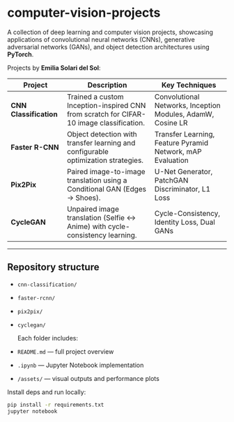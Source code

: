 # computer-vision-projects

A collection of deep learning and computer vision projects, showcasing applications of convolutional neural networks (CNNs), generative adversarial networks (GANs), and object detection architectures using **PyTorch**.

Projects by **Emilia Solari del Sol**:

| Project | Description | Key Techniques |
|----------|--------------|----------------|
| **CNN Classification** | Trained a custom Inception-inspired CNN from scratch for CIFAR-10 image classification. | Convolutional Networks, Inception Modules, AdamW, Cosine LR |
| **Faster R-CNN** | Object detection with transfer learning and configurable optimization strategies. | Transfer Learning, Feature Pyramid Network, mAP Evaluation |
| **Pix2Pix** | Paired image-to-image translation using a Conditional GAN (Edges → Shoes). | U-Net Generator, PatchGAN Discriminator, L1 Loss |
| **CycleGAN** | Unpaired image translation (Selfie ↔ Anime) with cycle-consistency learning. | Cycle-Consistency, Identity Loss, Dual GANs |

---
## Repository structure
- `cnn-classification/`
- `faster-rcnn/`
- `pix2pix/`
- `cyclegan/`

  Each folder includes:
- `README.md` — full project overview  
- `.ipynb` — Jupyter Notebook implementation  
- `/assets/` — visual outputs and performance plots  

Install deps and run locally:
```bash
pip install -r requirements.txt
jupyter notebook
